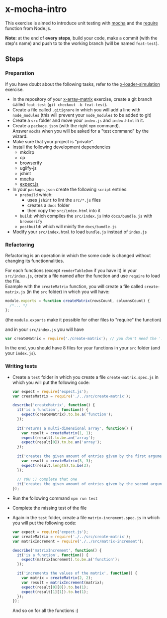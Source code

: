 # x-mocha-intro

This exercise is aimed to introduce unit testing with [mocha](https://mochajs.org/) and the [require](http://devdocs.io/node~6_lts/modules#modules_module_require_id) function from Node.js.

__Note:__ at the end of __every steps__, build your code, make a commit (with the step's name) and push to to the working branch (will be named `feat-test`).

## Steps

### Preparation

If you have doubt about the following tasks, refer to the [x-loader-simulation](https://github.com/zeropaper/x-loader-simulation) exercise.

- In the repository of your [x-array-matrix](https://github.com/zeropaper/x-array-matrix) exercise, create a git branch called `feat-test` (`git checkout -b feat-test`).
- Create a file called `.gitignore` in which you will add a line with `node_modules` (this will prevent your `node_modules` to be added to git)
- Create a `src` folder and move your `index.js` and `index.html` in it.
- Create a `package.json` (with the right `npm` command).  
  Answer `mocha` when you will be asked for a "test command" by the wizard.
- Make sure that your project is "private".
- Install the following development dependencies
  - mkdirp
  - cp
  - browserify
  - uglify-js
  - jshint
  - [mocha](https://www.npmjs.com/package/mocha)
  - [expect.js](https://www.npmjs.com/package/expect.js)
- In your `package.json` create the following `script` entries:
  - `prebuild` which:
    - uses `jshint` to lint the `src/*.js` files
    - creates a `docs` folder
    - then copy the `src/index.html` into it
  - `build`: which compiles the `src/index.js` into `docs/bundle.js` with `browserify`
  - `postbuild`: which will minify the `docs/bundle.js`
- Modify your `src/index.html` to load `bundle.js` instead of `index.js`

### Refactoring

Refactoring is an operation in which the some code is changed without changing its functionnalities.

For each functions (except `renderTableDom` if you have it) in your `src/index.js`, create a file named after the function and use `require` to load the file.  
Example with the `createMatrix` function, you will create a file called `create-matrix.js` (in the `src` folder) in which you will have:

````js
module.exports = function createMatrix(rowsCount, columnsCount) {
  /*... */
};
````
(the `module.exports` make it possible for other files to "require" the function)

and in your `src/index.js` you will have
  
````js
var createMatrix = require('./create-matrix'); // you don't need the '.js' here
````
In the end, you should have 8 files for your functions in your `src` folder (and your `index.js`).

### Writing tests

- Create a `test` folder in which you create a file `create-matrix.spec.js` in which you will put the following code:
  
  ````js
  var expect = require('expect.js');
  var createMatrix = require('./../src/create-matrix');
  
  describe('createMatrix', function() {
    it('is a function', function() {
      expect(createMatrix).to.be.a('function');
    });
    
    it('returns a multi-dimensional array', function() {
      var result = createMatrix(1, 1);
      expect(result).to.be.an('array');
      expect(result[0]).to.be.an('array');
    });
    
    it('creates the given amount of entries given by the first argument', function() {
      var result = createMatrix(3, 3);
      expect(result.length).to.be(3);
    });
    
    // YOU ;) complete that one
    it('creates the given amount of entries given by the second argument');
  });
  ````
  
- Run the following command `npm run test`
- Complete the missing test of the file
- Again in the `test` folder, create a file `matrix-increment.spec.js` in which you will put the following code:
  
  ````js
  var expect = require('expect.js');
  var createMatrix = require('./../src/create-matrix');
  var matrixIncrement = require('./../src/matrix-increment');
  
  describe('matrixIncrement', function() {
    it('is a function', function() {
      expect(matrixIncrement).to.be.a('function');
    });

    it('increments the values of the matrix', function() {
      var matrix = createMatrix(2, 2);
      var result = matrixIncrement(matrix);
      expect(result[0][0]).to.be(1);
      expect(result[1][1]).to.be(1);
    });
  });
  
  ````
  And so on for all the functions :)
  


